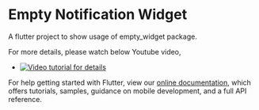 # Empty Notification Widget

A flutter project to show usage of empty_widget package.

For more details, please watch below Youtube video,


- [![Video tutorial for details](https://img.youtube.com/vi/-yxZ316koyo/0.jpg)](https://youtu.be/-yxZ316koyo)



For help getting started with Flutter, view our
[online documentation](https://flutter.dev/docs), which offers tutorials,
samples, guidance on mobile development, and a full API reference.
